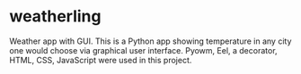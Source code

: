 # weatherling
Weather app with GUI.
This is a Python app showing temperature in any city one would choose via graphical user interface. 
Pyowm, Eel, a decorator, HTML, CSS, JavaScript were used in this project.

